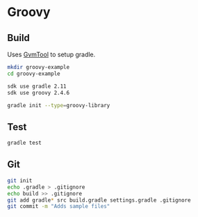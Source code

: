 Groovy
======

Build
-----

Uses [GvmTool](http://gvmtool.net) to setup gradle.

```bash
mkdir groovy-example
cd groovy-example

sdk use gradle 2.11
sdk use groovy 2.4.6

gradle init --type=groovy-library
```

Test
----

```bash
gradle test
```

Git
---

```bash
git init
echo .gradle > .gitignore
echo build >> .gitignore
git add gradle* src build.gradle settings.gradle .gitignore
git commit -m "Adds sample files"
```
